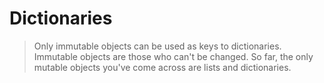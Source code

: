 # Dictionaries

> Only immutable objects can be used as keys to dictionaries.
> Immutable objects are those who can't be changed.
> So far, the only mutable objects you've come across are lists and dictionaries.

<br>



